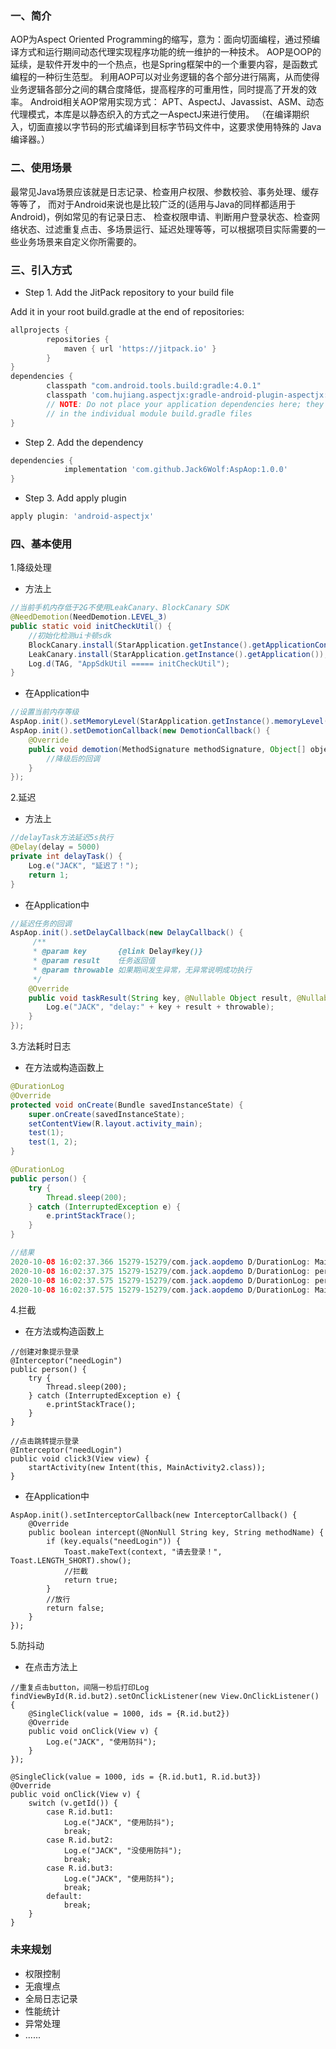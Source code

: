 ### 一、简介
AOP为Aspect Oriented Programming的缩写，意为：面向切面编程，通过预编译方式和运行期间动态代理实现程序功能的统一维护的一种技术。
AOP是OOP的延续，是软件开发中的一个热点，也是Spring框架中的一个重要内容，是函数式编程的一种衍生范型。
利用AOP可以对业务逻辑的各个部分进行隔离，从而使得业务逻辑各部分之间的耦合度降低，提高程序的可重用性，同时提高了开发的效率。
Android相关AOP常用实现方式： APT、AspectJ、Javassist、ASM、动态代理模式，本库是以静态织入的方式之一AspectJ来进行使用。
（在编译期织入，切面直接以字节码的形式编译到目标字节码文件中，这要求使用特殊的 Java 编译器。）


### 二、使用场景
最常见Java场景应该就是日志记录、检查用户权限、参数校验、事务处理、缓存等等了，
而对于Android来说也是比较广泛的(适用与Java的同样都适用于Android)，例如常见的有记录日志、
检查权限申请、判断用户登录状态、检查网络状态、过滤重复点击、多场景运行、延迟处理等等，可以根据项目实际需要的一些业务场景来自定义你所需要的。


### 三、引入方式

- Step 1. Add the JitPack repository to your build file

Add it in your root build.gradle at the end of repositories:
```groovy
allprojects {
		repositories {
			maven { url 'https://jitpack.io' }
		}
}
dependencies {
        classpath "com.android.tools.build:gradle:4.0.1"
        classpath 'com.hujiang.aspectjx:gradle-android-plugin-aspectjx:2.0.10'
        // NOTE: Do not place your application dependencies here; they belong
        // in the individual module build.gradle files
}
```
- Step 2. Add the dependency
```groovy
dependencies {
	        implementation 'com.github.Jack6Wolf:AspAop:1.0.0'
}
```

- Step 3. Add apply plugin
```groovy
apply plugin: 'android-aspectjx'
```


### 四、基本使用

1.降级处理

- 方法上
```java
//当前手机内存低于2G不使用LeakCanary、BlockCanary SDK
@NeedDemotion(NeedDemotion.LEVEL_3)
public static void initCheckUtil() {
    //初始化检测ui卡顿sdk
    BlockCanary.install(StarApplication.getInstance().getApplicationContext(), new AppBlockCanaryContext()).start();
    LeakCanary.install(StarApplication.getInstance().getApplication());
    Log.d(TAG, "AppSdkUtil ===== initCheckUtil");
}
```
- 在Application中
```java
//设置当前内存等级
AspAop.init().setMemoryLevel(StarApplication.getInstance().memoryLevel());
AspAop.init().setDemotionCallback(new DemotionCallback() {
    @Override
    public void demotion(MethodSignature methodSignature, Object[] objects) {
        //降级后的回调
    }
});
```

2.延迟
- 方法上
```java
//delayTask方法延迟5s执行
@Delay(delay = 5000)
private int delayTask() {
    Log.e("JACK", "延迟了！");
    return 1;
}
```
- 在Application中
```java
//延迟任务的回调
AspAop.init().setDelayCallback(new DelayCallback() {
     /**
     * @param key       {@link Delay#key()}
     * @param result    任务返回值
     * @param throwable 如果期间发生异常，无异常说明成功执行
     */
    @Override
    public void taskResult(String key, @Nullable Object result, @Nullable Throwable throwable) {
        Log.e("JACK", "delay:" + key + result + throwable);
    }
});
```
 
3.方法耗时日志
- 在方法或构造函数上
```java
@DurationLog
@Override
protected void onCreate(Bundle savedInstanceState) {
    super.onCreate(savedInstanceState);
    setContentView(R.layout.activity_main);
    test(1);
    test(1, 2);
}

@DurationLog
public person() {
    try {
        Thread.sleep(200);
    } catch (InterruptedException e) {
        e.printStackTrace();
    }
}

//结果
2020-10-08 16:02:37.366 15279-15279/com.jack.aopdemo D/DurationLog: MainActivity#test(Integer)--->:0ms
2020-10-08 16:02:37.375 15279-15279/com.jack.aopdemo D/DurationLog: person#<init>--->:8ms
2020-10-08 16:02:37.575 15279-15279/com.jack.aopdemo D/DurationLog: person#<init>(Integer)--->:200ms
2020-10-08 16:02:37.575 15279-15279/com.jack.aopdemo D/DurationLog: MainActivity#onCreate--->:301ms

```
4.拦截
- 在方法或构造函数上
```
//创建对象提示登录
@Interceptor("needLogin")
public person() {
    try {
        Thread.sleep(200);
    } catch (InterruptedException e) {
        e.printStackTrace();
    }
}

//点击跳转提示登录
@Interceptor("needLogin")
public void click3(View view) {
    startActivity(new Intent(this, MainActivity2.class));
}
```
- 在Application中
```
AspAop.init().setInterceptorCallback(new InterceptorCallback() {
    @Override
    public boolean intercept(@NonNull String key, String methodName) {
        if (key.equals("needLogin")) {
            Toast.makeText(context, "请去登录！", Toast.LENGTH_SHORT).show();
            //拦截
            return true;
        }
        //放行
        return false;
    }
});
```
5.防抖动
- 在点击方法上
```
//重复点击button，间隔一秒后打印Log
findViewById(R.id.but2).setOnClickListener(new View.OnClickListener() {
    @SingleClick(value = 1000, ids = {R.id.but2})
    @Override
    public void onClick(View v) {
        Log.e("JACK", "使用防抖");
    }
});

@SingleClick(value = 1000, ids = {R.id.but1, R.id.but3})
@Override
public void onClick(View v) {
    switch (v.getId()) {
        case R.id.but1:
            Log.e("JACK", "使用防抖");
            break;
        case R.id.but2:
            Log.e("JACK", "没使用防抖");
            break;
        case R.id.but3:
            Log.e("JACK", "使用防抖");
            break;
        default:
            break;
    }
}
```

### 未来规划
- 权限控制
- 无痕埋点
- 全局日志记录
- 性能统计
- 异常处理
- ......
